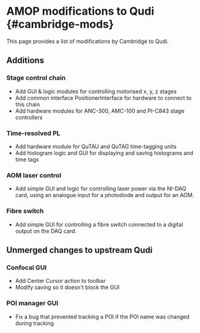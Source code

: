 # AMOP modifications to Qudi {#cambridge-mods}

This page provides a list of modifications by Cambridge to Qudi.

## Additions

### Stage control chain
- Add GUI & logic modules for controlling motorised x, y, z stages
- Add common interface PositionerInterface for hardware to connect to this chain
- Add hardware modules for ANC-300, AMC-100 and PI-C843 stage controllers

### Time-resolved PL
- Add hardware module for QuTAU and QuTAG time-tagging units
- Add histogram logic and GUI for displaying and saving histograms and time tags

### AOM laser control
- Add simple GUI and logic for controlling laser power via the NI-DAQ card, using
    an analogue input for a photodiode and output for an AOM.

### Fibre switch
- Add simple GUI for controlling a fibre switch connected to a digital output
    on the DAQ card.

## Unmerged changes to upstream Qudi

### Confocal GUI
- Add Center Cursor action to toolbar
- Modify saving so it doesn't block the GUI

### POI manager GUI
- Fix a bug that prevented tracking a POI if the POI name was changed during
    tracking